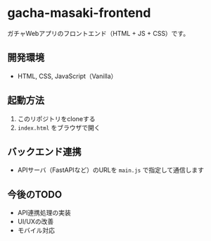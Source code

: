 # gacha-masaki-frontend

ガチャWebアプリのフロントエンド（HTML + JS + CSS）です。

## 開発環境

- HTML, CSS, JavaScript（Vanilla）

## 起動方法

1. このリポジトリをcloneする
2. `index.html` をブラウザで開く

## バックエンド連携

- APIサーバ（FastAPIなど）のURLを `main.js` で指定して通信します

## 今後のTODO

- API連携処理の実装
- UI/UXの改善
- モバイル対応